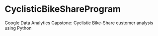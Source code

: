 # CyclisticBikeShareProgram
Google Data Analytics Capstone: Cyclistic Bike-Share customer analysis using Python
